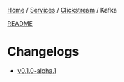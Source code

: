<p>
    <a href="/docs/index.md">Home</a> /
    <a href="/docs/services/index.md">Services</a> /
    <a href="/docs/services/clickstream/index.md">Clickstream</a> /
    <span>Kafka</span>
</p>

<a href="/services/clickstream/src/kafka/README.md">README</a>

# Changelogs
- [v0.1.0-alpha.1](/services/clickstream/src/kafka/CHANGELOG.md#v010-alpha1)

